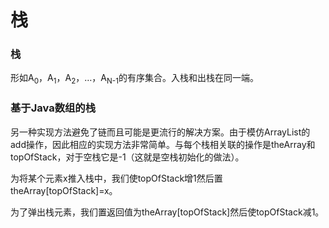 # 栈

### 栈

形如A<sub>0</sub>，A<sub>1</sub>，A<sub>2</sub>，…，A<sub>N-1</sub>的有序集合。入栈和出栈在同一端。

### 基于Java数组的栈

另一种实现方法避免了链而且可能是更流行的解决方案。由于模仿ArrayList的add操作，因此相应的实现方法非常简单。与每个栈相关联的操作是theArray和topOfStack，对于空栈它是-1（这就是空栈初始化的做法）。

为将某个元素x推入栈中，我们使topOfStack增1然后置theArray[topOfStack]=x。

为了弹出栈元素，我们置返回值为theArray[topOfStack]然后使topOfStack减1。
